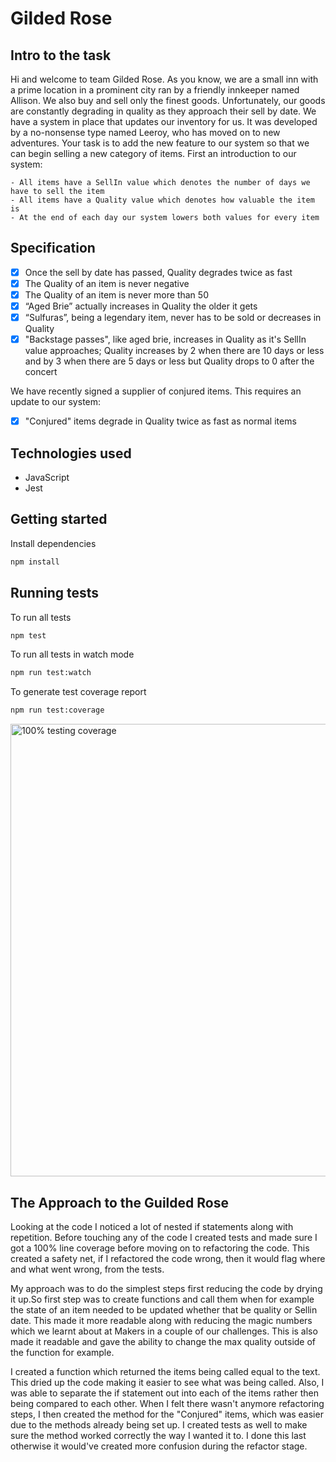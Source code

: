 # Gilded Rose

## Intro to the task

Hi and welcome to team Gilded Rose. As you know, we are a small inn with a prime location in a
prominent city ran by a friendly innkeeper named Allison. We also buy and sell only the finest goods.
Unfortunately, our goods are constantly degrading in quality as they approach their sell by date. We
have a system in place that updates our inventory for us. It was developed by a no-nonsense type named
Leeroy, who has moved on to new adventures. Your task is to add the new feature to our system so that
we can begin selling a new category of items. First an introduction to our system:

	- All items have a SellIn value which denotes the number of days we have to sell the item
	- All items have a Quality value which denotes how valuable the item is
	- At the end of each day our system lowers both values for every item

## Specification
- [x] Once the sell by date has passed, Quality degrades twice as fast
- [x] The Quality of an item is never negative
- [x] The Quality of an item is never more than 50
- [x] “Aged Brie” actually increases in Quality the older it gets
- [x] “Sulfuras”, being a legendary item, never has to be sold or decreases in Quality
- [x] "Backstage passes", like aged brie, increases in Quality as it's SellIn value approaches; Quality increases by 2 when there are 10 days or less and by 3 when there are 5 days or less but Quality drops to 0 after the concert

We have recently signed a supplier of conjured items. This requires an update to our system:
- [x] "Conjured" items degrade in Quality twice as fast as normal items

## Technologies used 
* JavaScript 
* Jest


## Getting started

Install dependencies

```sh
npm install
```

## Running tests

To run all tests

```sh
npm test
```

To run all tests in watch mode

```sh
npm run test:watch
```

To generate test coverage report

```sh
npm run test:coverage
```
<img width="724" alt="100%  testing coverage" src="https://user-images.githubusercontent.com/57540755/80870333-a9845e80-8c9d-11ea-9d97-1f9546fa034d.png">

## The Approach to the Guilded Rose
Looking at the code I noticed a lot of nested if statements along with repetition. Before touching any of the code I created tests and made sure I got a 100% line coverage before moving on to refactoring the code. This created a safety net, if I refactored the code wrong, then it would flag where and what went wrong, from the tests.<p>
		My approach was to do the simplest steps first reducing the code by drying it up.So first step was to create functions and call them when for example the state of an item needed to be updated whether that be quality or Sellin date. This made it more readable along with reducing the magic numbers which we learnt about at Makers in a couple of our challenges. This is also made it readable and gave the ability to change the max quality outside of the function for example.<p>
		I created a function which returned the items being called equal to the text. This dried up the code making it easier to see what was being called. Also, I was able to separate the if statement out into each of the items rather then being compared to each other.
	When I felt there wasn't anymore refactoring steps, I then created the method for the  "Conjured" items, which was easier due to the methods already being set up. I created tests as well to make sure the method worked correctly the way I wanted it to. I done this last otherwise it would've created more confusion during the refactor stage.



